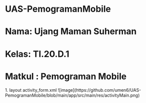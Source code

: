 # UAS-PemogramanMobile

<h1>Nama: Ujang Maman Suherman</h1>
<h1>Kelas: TI.20.D.1</h1>
<h1>Matkul : Pemograman Mobile</h1>
1. layout
activity_form.xml
![image](https://github.com/umen6/UAS-PemogramanMobile/blob/main/app/src/main/res/activityMain.png)
